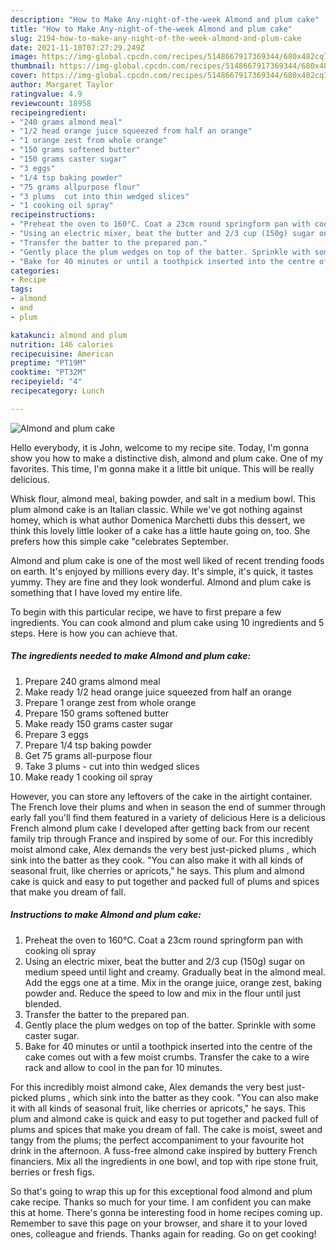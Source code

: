 ```yaml
---
description: "How to Make Any-night-of-the-week Almond and plum cake"
title: "How to Make Any-night-of-the-week Almond and plum cake"
slug: 2194-how-to-make-any-night-of-the-week-almond-and-plum-cake
date: 2021-11-10T07:27:29.249Z
image: https://img-global.cpcdn.com/recipes/5148667917369344/680x482cq70/almond-and-plum-cake-recipe-main-photo.jpg
thumbnail: https://img-global.cpcdn.com/recipes/5148667917369344/680x482cq70/almond-and-plum-cake-recipe-main-photo.jpg
cover: https://img-global.cpcdn.com/recipes/5148667917369344/680x482cq70/almond-and-plum-cake-recipe-main-photo.jpg
author: Margaret Taylor
ratingvalue: 4.9
reviewcount: 18958
recipeingredient:
- "240 grams almond meal"
- "1/2 head orange juice squeezed from half an orange"
- "1 orange zest from whole orange"
- "150 grams softened butter"
- "150 grams caster sugar"
- "3 eggs"
- "1/4 tsp baking powder"
- "75 grams allpurpose flour"
- "3 plums  cut into thin wedged slices"
- "1 cooking oil spray"
recipeinstructions:
- "Preheat the oven to 160°C. Coat a 23cm round springform pan with cooking oli spray"
- "Using an electric mixer, beat the butter and 2/3 cup (150g) sugar on medium speed until light and creamy. Gradually beat in the almond meal. Add the eggs one at a time. Mix in the orange juice, orange zest, baking powder and. Reduce the speed to low and mix in the flour until just blended."
- "Transfer the batter to the prepared pan."
- "Gently place the plum wedges on top of the batter. Sprinkle with some caster sugar."
- "Bake for 40 minutes or until a toothpick inserted into the centre of the cake comes out with a few moist crumbs. Transfer the cake to a wire rack and allow to cool in the pan for 10 minutes."
categories:
- Recipe
tags:
- almond
- and
- plum

katakunci: almond and plum 
nutrition: 146 calories
recipecuisine: American
preptime: "PT19M"
cooktime: "PT32M"
recipeyield: "4"
recipecategory: Lunch

---
```



![Almond and plum cake](https://img-global.cpcdn.com/recipes/5148667917369344/680x482cq70/almond-and-plum-cake-recipe-main-photo.jpg)

Hello everybody, it is John, welcome to my recipe site. Today, I'm gonna show you how to make a distinctive dish, almond and plum cake. One of my favorites. This time, I'm gonna make it a little bit unique. This will be really delicious.

Whisk flour, almond meal, baking powder, and salt in a medium bowl. This plum almond cake is an Italian classic. While we&#39;ve got nothing against homey, which is what author Domenica Marchetti dubs this dessert, we think this lovely little looker of a cake has a little haute going on, too. She prefers how this simple cake "celebrates September.

Almond and plum cake is one of the most well liked of recent trending foods on earth. It's enjoyed by millions every day. It's simple, it's quick, it tastes yummy. They are fine and they look wonderful. Almond and plum cake is something that I have loved my entire life.


To begin with this particular recipe, we have to first prepare a few ingredients. You can cook almond and plum cake using 10 ingredients and 5 steps. Here is how you can achieve that.

<!--inarticleads1-->

##### The ingredients needed to make Almond and plum cake:

1. Prepare 240 grams almond meal
1. Make ready 1/2 head orange juice squeezed from half an orange
1. Prepare 1 orange zest from whole orange
1. Prepare 150 grams softened butter
1. Make ready 150 grams caster sugar
1. Prepare 3 eggs
1. Prepare 1/4 tsp baking powder
1. Get 75 grams all-purpose flour
1. Take 3 plums - cut into thin wedged slices
1. Make ready 1 cooking oil spray


However, you can store any leftovers of the cake in the airtight container. The French love their plums and when in season the end of summer through early fall you&#39;ll find them featured in a variety of delicious Here is a delicious French almond plum cake I developed after getting back from our recent family trip through France and inspired by some of our. For this incredibly moist almond cake, Alex demands the very best just-picked plums , which sink into the batter as they cook. "You can also make it with all kinds of seasonal fruit, like cherries or apricots," he says. This plum and almond cake is quick and easy to put together and packed full of plums and spices that make you dream of fall. 

<!--inarticleads2-->

##### Instructions to make Almond and plum cake:

1. Preheat the oven to 160°C. Coat a 23cm round springform pan with cooking oli spray
1. Using an electric mixer, beat the butter and 2/3 cup (150g) sugar on medium speed until light and creamy. Gradually beat in the almond meal. Add the eggs one at a time. Mix in the orange juice, orange zest, baking powder and. Reduce the speed to low and mix in the flour until just blended.
1. Transfer the batter to the prepared pan.
1. Gently place the plum wedges on top of the batter. Sprinkle with some caster sugar.
1. Bake for 40 minutes or until a toothpick inserted into the centre of the cake comes out with a few moist crumbs. Transfer the cake to a wire rack and allow to cool in the pan for 10 minutes.


For this incredibly moist almond cake, Alex demands the very best just-picked plums , which sink into the batter as they cook. "You can also make it with all kinds of seasonal fruit, like cherries or apricots," he says. This plum and almond cake is quick and easy to put together and packed full of plums and spices that make you dream of fall. The cake is moist, sweet and tangy from the plums; the perfect accompaniment to your favourite hot drink in the afternoon. A fuss-free almond cake inspired by buttery French financiers. Mix all the ingredients in one bowl, and top with ripe stone fruit, berries or fresh figs. 

So that's going to wrap this up for this exceptional food almond and plum cake recipe. Thanks so much for your time. I am confident you can make this at home. There's gonna be interesting food in home recipes coming up. Remember to save this page on your browser, and share it to your loved ones, colleague and friends. Thanks again for reading. Go on get cooking!
